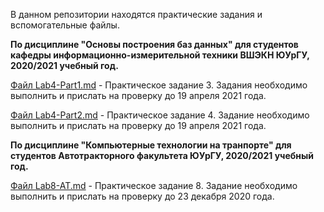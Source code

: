 В данном репозитории находятся практические задания и вспомогательные файлы.

**По дисциплине "Основы построения баз данных" для студентов кафедры информационно-измерительной техники ВШЭКН ЮУрГУ, 2020/2021 учебный год.**

[Файл Lab4-Part1.md](https://github.com/oubush/MySQL_examples/blob/master/Lab4-Part1.md) - Практическое задание 3.
Задания необходимо выполнить и прислать на проверку до 19 апреля 2021 года.

[Файл Lab4-Part2.md](https://github.com/oubush/MySQL_examples/blob/master/Lab4-Part2.md) - Практическое задание 4. 
Задание необходимо выполнить и прислать на проверку до 19 апреля 2021 года.

**По дисциплине "Компьютерные технологии на транпорте" для студентов Автотракторного факультета ЮУрГУ, 2020/2021 учебный год.**

[Файл Lab8-AT.md](https://github.com/oubush/MySQL_examples/blob/master/Lab8-AT.md) - Практическое задание 8.
Задание необходимо выполнить и прислать на проверку до 23 декабря 2020 года.
